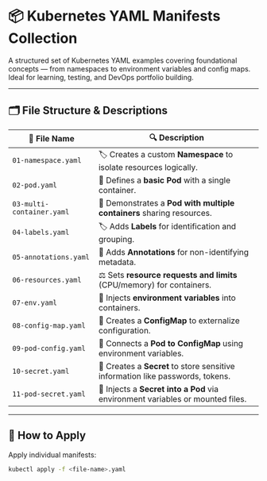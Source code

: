 # 📦 Kubernetes YAML Manifests Collection

A structured set of Kubernetes YAML examples covering foundational concepts — from namespaces to environment variables and config maps. Ideal for learning, testing, and DevOps portfolio building.

---

## 🗂️ File Structure & Descriptions
| 📄 File Name              | 🔍 Description                                                                 |
|---------------------------|--------------------------------------------------------------------------------|
| `01-namespace.yaml`       | 🏷️ Creates a custom **Namespace** to isolate resources logically.               |
| `02-pod.yaml`             | 🧱 Defines a **basic Pod** with a single container.                             |
| `03-multi-container.yaml` | 🧊 Demonstrates a **Pod with multiple containers** sharing resources.           |
| `04-labels.yaml`          | 🏷️ Adds **Labels** for identification and grouping.                            |
| `05-annotations.yaml`     | 📝 Adds **Annotations** for non-identifying metadata.                          |
| `06-resources.yaml`       | ⚖️ Sets **resource requests and limits** (CPU/memory) for containers.          |
| `07-env.yaml`             | 🌱 Injects **environment variables** into containers.                          |
| `08-config-map.yaml`      | 📘 Creates a **ConfigMap** to externalize configuration.                       |
| `09-pod-config.yaml`      | 🔗 Connects a **Pod to ConfigMap** using environment variables.                 |
| `10-secret.yaml`          | 🔐 Creates a **Secret** to store sensitive information like passwords, tokens. |
| `11-pod-secret.yaml`      | 🧬 Injects a **Secret into a Pod** via environment variables or mounted files.  |
---

## 🚀 How to Apply

Apply individual manifests:
```bash
kubectl apply -f <file-name>.yaml
